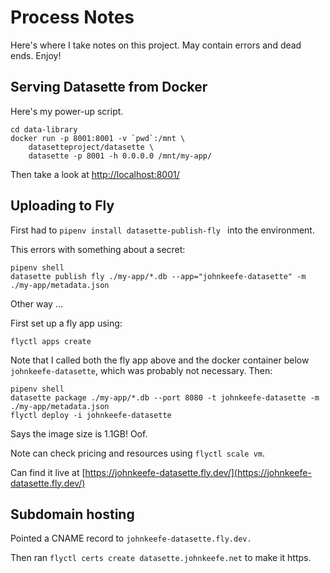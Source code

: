 # Process Notes

Here's where I take notes on this project. May contain errors and dead ends. Enjoy!

## Serving Datasette from Docker

Here's my power-up script.

```
cd data-library
docker run -p 8001:8001 -v `pwd`:/mnt \
    datasetteproject/datasette \
    datasette -p 8001 -h 0.0.0.0 /mnt/my-app/
```

Then take a look at [http://localhost:8001/](http://localhost:8001/)

## Uploading to Fly

First had to `pipenv install datasette-publish-fly ` into the environment.

This errors with something about a secret:
```
pipenv shell
datasette publish fly ./my-app/*.db --app="johnkeefe-datasette" -m ./my-app/metadata.json

```

Other way ...

First set up a fly app using:

```
flyctl apps create
```

Note that I called both the fly app above and the docker container below `johnkeefe-datasette`, which was probably not necessary. Then:

```
pipenv shell
datasette package ./my-app/*.db --port 8080 -t johnkeefe-datasette -m ./my-app/metadata.json 
flyctl deploy -i johnkeefe-datasette
```

Says the image size is 1.1GB! Oof.

Note can check pricing and resources using `flyctl scale vm`.

Can find it live at [https://johnkeefe-datasette.fly.dev/](https://johnkeefe-datasette.fly.dev/)

## Subdomain hosting

Pointed a CNAME record to `johnkeefe-datasette.fly.dev.`

Then ran `flyctl certs create datasette.johnkeefe.net` to make it https.


